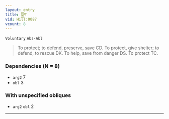 ```yaml
---
layout: entry
title: སྐྱོབ་
vid: Hill:0087
vcount: 8
---
```

`Voluntary` `Abs-Abl`
> To protect; to defend, preserve, save CD\.
 To protect, give shelter; to defend, to rescue DK\.
 To help, save from danger DS\.
 To protect TC\.

### Dependencies (N = 8)
* `arg2` 7
* `obl` 3


### With unspecified obliques
* `arg2` `obl` 2

---

